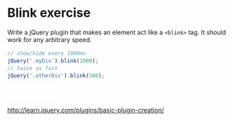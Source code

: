 # Blink exercise

Write a jQuery plugin that makes an element act like a `<blink>` tag.  It should work for any arbitrary speed.

```javascript
// show/hide every 1000ms
jQuery('.myDiv').blink(1000);
// twice as fast
jQuery('.otherDiv').blink(500);
```

![blink demo](blink.gif)

http://learn.jquery.com/plugins/basic-plugin-creation/
